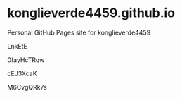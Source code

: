 # konglieverde4459.github.io
Personal GitHub Pages site for konglieverde4459








































LnkEtE




0fayHcTRqw


cEJ3XcaK

M6CvgQRk7s

